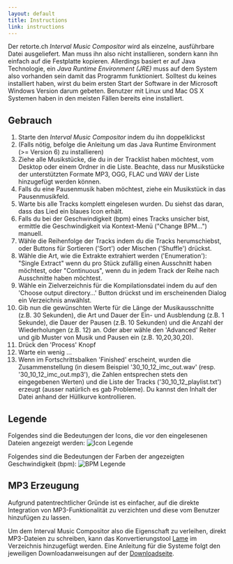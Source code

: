 ```yaml
---
layout: default
title: Instructions
link: instructions
---
```


Der retorte.ch *Interval Music Compositor* wird als einzelne, ausführbare Datei ausgeliefert. Man muss ihn also nicht installieren, sondern kann ihn einfach auf die Festplatte kopieren. Allerdings basiert er auf Java Technologie, ein _Java Runtime Environment (JRE)_ muss auf dem System also vorhanden sein damit das Programm funktioniert.
Solltest du keines installiert haben, wirst du beim ersten Start der Software in der Microsoft Windows Version darum gebeten. Benutzer mit Linux und Mac OS X Systemen haben in den meisten Fällen bereits eine installiert.

## Gebrauch

1. Starte den *Interval Music Compositor* indem du ihn doppelklickst
1. (Falls nötig, befolge die Anleitung um das Java Runtime Environment (>= Version 6) zu installieren)
1. Ziehe alle Musikstücke, die du in der Tracklist haben möchtest, vom Desktop oder einem Ordner in die Liste. Beachte, dass nur Musikstücke der unterstützten Formate MP3, OGG, FLAC und WAV der Liste hinzugefügt werden können.
1. Falls du eine Pausenmusik haben möchtest, ziehe ein Musikstück in das Pausenmusikfeld.
1. Warte bis alle Tracks komplett eingelesen wurden. Du siehst das daran, dass das Lied ein blaues Icon erhält.
1. Falls du bei der Geschwindigkeit (bpm) eines Tracks unsicher bist, ermittle die Geschwindigkeit via Kontext-Menü ("Change BPM...") manuell.
1. Wähle die Reihenfolge der Tracks indem du die Tracks herumschiebst, oder Buttons für Sortieren ('Sort') oder Mischen ('Shuffle') drückst.
1. Wähle die Art, wie die Extrakte extrahiert werden ('Enumeration'): "Single Extract" wenn du pro Stück zufällig einen Ausschnitt haben möchtest, oder "Continuous", wenn du in jedem Track der Reihe nach Ausschnitte haben möchtest.
1. Wähle ein Zielverzeichnis für die Kompilationsdatei indem du auf den 'Choose output directory...' Button drückst und im erscheinenden Dialog ein Verzeichnis anwählst.
1. Gib nun die gewünschten Werte für die Länge der Musikausschnitte (z.B. 30 Sekunden), die Art und Dauer der Ein- und Ausblendung (z.B. 1 Sekunde), die Dauer der Pausen (z.B. 10 Sekunden) und die Anzahl der Wiederholungen (z.B. 12) an. Oder aber wähle den 'Advanced' Reiter und gib Muster von Musik und Pausen ein (z.B. 10,20,30,20).
1. Drück den 'Process' Knopf
1. Warte ein wenig ...
1. Wenn im Fortschrittsbalken 'Finished' erscheint, wurden die Zusammenstellung (in diesem Beispiel '30_10_12_imc_out.wav' (resp. '30_10_12_imc_out.mp3'), die Zahlen entsprechen stets den eingegebenen Werten) und die Liste der Tracks ('30_10_12_playlist.txt') erzeugt (ausser natürlich es gab Probleme). Du kannst den Inhalt der Datei anhand der Hüllkurve kontrollieren.

## Legende

Folgendes sind die Bedeutungen der Icons, die vor den eingelesenen Dateien angezeigt werden:
![Icon Legende](/interval-music-compositor/img/imc_icon_legend.png)

Folgendes sind die Bedeutungen der Farben der angezeigten Geschwindigkeit (bpm):
![BPM Legende](/interval-music-compositor/img/imc_bpm_legend.png)

## MP3 Erzeugung

Aufgrund patentrechtlicher Gründe ist es einfacher, auf die direkte Integration von MP3-Funktionalität zu verzichten und diese vom Benutzer hinzufügen zu lassen.

Um dem Interval Music Compositor also die Eigenschaft zu verleihen, direkt MP3-Dateien zu schreiben, kann das Konvertierungstool [Lame](http://lame.sourceforge.net/) im Verzeichnis hinzugefügt werden. Eine Anleitung für die Systeme folgt den jeweiligen Downloadanweisungen auf der [Downloadseite](download).
